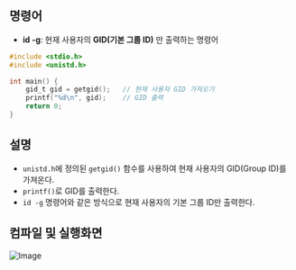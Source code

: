 ## 명령어
- **id -g**: 현재 사용자의 **GID(기본 그룹 ID)** 만 출력하는 명령어
```c
#include <stdio.h>
#include <unistd.h>

int main() {
    gid_t gid = getgid();   // 현재 사용자 GID 가져오기
    printf("%d\n", gid);    // GID 출력
    return 0;
}
```
## 설명

- ``unistd.h``에 정의된 ``getgid()`` 함수를 사용하여 현재 사용자의 GID(Group ID)를 가져온다.
- ``printf()``로 GID를 출력한다.
- ``id -g`` 명령어와 같은 방식으로 현재 사용자의 기본 그룹 ID만 출력한다.

## 컴파일 및 실행화면

![Image](https://github.com/user-attachments/assets/60805165-0b0f-4e58-904a-460a34704931)